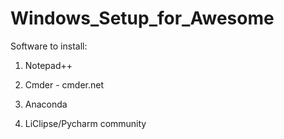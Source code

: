 # Windows_Setup_for_Awesome

Software to install:

1. Notepad++

2. Cmder - cmder.net

3. Anaconda

4. LiClipse/Pycharm community
